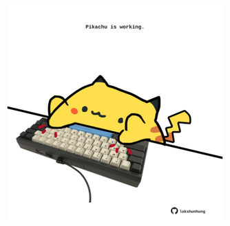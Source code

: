 <!-- built at 10/12/2024, 11:00:42 UTC -->
<p align="center">
  <img width="500" height="500" src="./ReadmeImage.svg">
</p>
